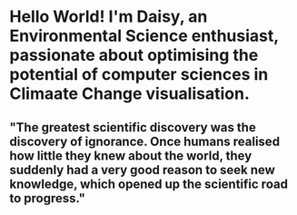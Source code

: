 # Hello World! I'm Daisy, an Environmental Science enthusiast, passionate about optimising the potential of computer sciences in Climaate Change visualisation.
## "The greatest scientific discovery was the discovery of ignorance. Once humans realised how little they knew about the world, they suddenly had a very good reason to seek new knowledge, which opened up the scientific road to progress."
<!--
**DaisymPratt/DaisymPratt** is a ✨ _special_ ✨ repository because its `README.md` (this file) appears on your GitHub profile.
# My Fundamentals of Data Science portfolio can be accessed via this link: https://www.hyperiondev.com/portfolio/DP23100010421/
Here are some ideas to get you started:

### - 🔭 I’m currently working on researching climate visualisation methods 
### - 🌱 I’m currently completeing a bootcamp in Python and the Fundamentals of Data Science with HyperionDev 
### - 👯 I’m looking to collaborate on projects in the environmental sector, specifically regarding the the components of climate projection.
### - 🤔 I’m looking for help with seeking experience in climate data science 
### - 💬 Ask me about ...
### - 📫 How to reach me: Daisy.mpratt@gmail.com
### - 😄 Pronouns: She/her 
### - ⚡ Fun fact: I love history, music and motorcycling around Laos. I'm excited to see the outcomes of NLP when applied to the study of history in the future.
-->

